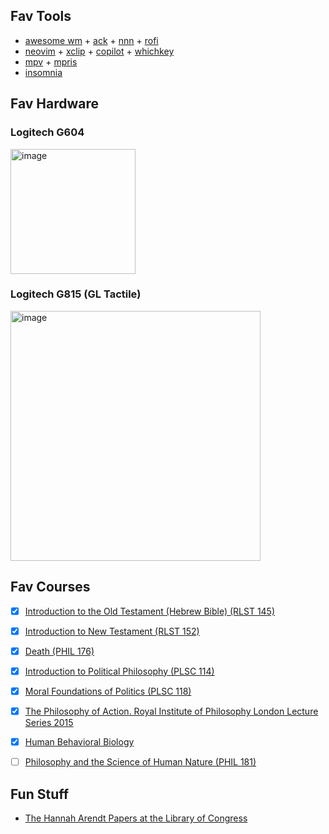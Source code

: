 ## Fav Tools

* [awesome wm](https://awesomewm.org/) + [ack](https://beyondgrep.com/) + [nnn](https://github.com/jarun/nnn) + [rofi](https://github.com/davatorium/rofi)
* [neovim](https://neovim.io/) + [xclip](https://github.com/astrand/xclip) + [copilot](https://github.com/github/copilot.vim) + [whichkey](https://github.com/folke/which-key.nvim)
* [mpv](https://github.com/mpv-player/mpv) + [mpris](https://github.com/hoyon/mpv-mpris)
* [insomnia](https://insomnia.rest/)

## Fav Hardware

### Logitech G604
<a href="https://www.logitech.com/assets/65839/g604-lightspeed-wireless-gaming-mouse-qsg.pdf">
<img src="https://user-images.githubusercontent.com/395362/170582637-3cde4a4a-c69c-4349-ada1-b506e451a476.png" alt="image" width="200px">
</a>
  
### Logitech G815 (GL Tactile)
<a href="https://www.logitech.com/assets/65841/g815-lightsync-rgb-mechanical-gaming-keyboard.pdf">
<img src="https://user-images.githubusercontent.com/395362/170582584-d5cbb132-b879-4e0d-9764-a1f6c4fb3791.png" alt="image" width="400px">
</a>

## Fav Courses

* [x] [Introduction to the Old Testament (Hebrew Bible) (RLST 145)](https://www.youtube.com/watch?v=mo-YL-lv3RY&list=PLh9mgdi4rNeyuvTEbD-Ei0JdMUujXfyWi)
* [x] [Introduction to New Testament (RLST 152)](https://www.youtube.com/watch?v=dtQ2TS1CiDY&list=PLJJyc2gq_AG1pjTE4HMKse8HgyWIHzJj1)
* [x] [Death (PHIL 176)](https://www.youtube.com/watch?v=p2J7wSuFRl8&list=PLEA18FAF1AD9047B0)
* [x] [Introduction to Political Philosophy (PLSC 114)](https://www.youtube.com/watch?v=xhm55mIdSuk&list=PL8D95DEA9B7DFE825)
* [x] [Moral Foundations of Politics (PLSC 118)](https://www.youtube.com/watch?v=s6MOA_Y3MKE&list=PL2FD48CE33DFBEA7E)
* [x] [The Philosophy of Action. Royal Institute of Philosophy London Lecture Series 2015](https://www.youtube.com/watch?v=pBzpJ0S-W9k&list=PLqK-cZS_wviDVdjqlIhVSIXsI6KFPtdz9)
* [x] [Human Behavioral Biology](https://www.youtube.com/watch?v=NNnIGh9g6fA&list=PL848F2368C90DDC3D)
* [ ] [Philosophy and the Science of Human Nature (PHIL 181)](https://www.youtube.com/watch?v=q6Kkq7xULSo&list=PLE4A1AD89EA899C34)


## Fun Stuff

* [The Hannah Arendt Papers at the Library of Congress](http://memory.loc.gov/ammem/arendthtml/series.html)

<!--

![](https://visitor-badge.glitch.me/badge?page_id=hookdump.hookdump)

**hookdump/hookdump** is a ✨ _special_ ✨ repository because its `README.md` (this file) appears on your GitHub profile.

Here are some ideas to get you started:

- 🔭 I’m currently working on ...
- 🌱 I’m currently learning ...
- 👯 I’m looking to collaborate on ...
- 🤔 I’m looking for help with ...
- 💬 Ask me about ...
- 📫 How to reach me: ...
- 😄 Pronouns: ...
- ⚡ Fun fact: ...
-->
